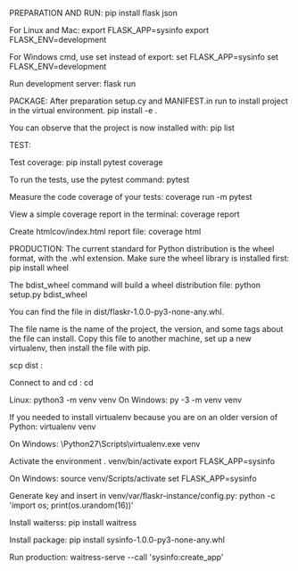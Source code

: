 PREPARATION AND RUN:
pip install flask json

For Linux and Mac:
export FLASK_APP=sysinfo
export FLASK_ENV=development

For Windows cmd, use set instead of export:
set FLASK_APP=sysinfo
set FLASK_ENV=development

Run development server:
flask run

PACKAGE:
After preparation setup.cy and MANIFEST.in run to install project in the virtual environment.
pip install -e .

You can observe that the project is now installed with:
pip list

TEST:

Test coverage:
pip install pytest coverage

To run the tests, use the pytest command:
pytest

Measure the code coverage of your tests:
coverage run -m pytest

View a simple coverage report in the terminal:
coverage report

Create htmlcov/index.html report file:
coverage html

PRODUCTION:
The current standard for Python distribution is the wheel format, with the .whl extension. 
Make sure the wheel library is installed first:
pip install wheel

The bdist_wheel command will build a wheel distribution file:
python setup.py bdist_wheel

You can find the file in dist/flaskr-1.0.0-py3-none-any.whl. 

The file name is the name of the project, the version, and some tags about the file can install.
Copy this file to another machine, set up a new virtualenv, then install the file with pip.

scp dist <host>:<path>

Connect to <host> and cd <path>:
cd <path>

Linux:
python3 -m venv venv
On Windows:
py -3 -m venv venv

If you needed to install virtualenv because you are on an older version of Python:
virtualenv venv

On Windows:
\Python27\Scripts\virtualenv.exe venv

Activate the environment
. venv/bin/activate
export FLASK_APP=sysinfo

On Windows:
source venv/Scripts/activate
set FLASK_APP=sysinfo

Generate key and insert in venv/var/flaskr-instance/config.py:
python -c 'import os; print(os.urandom(16))'

Install waiterss:
pip install waitress

Install package:
pip install sysinfo-1.0.0-py3-none-any.whl

Run production:
waitress-serve --call 'sysinfo:create_app'


